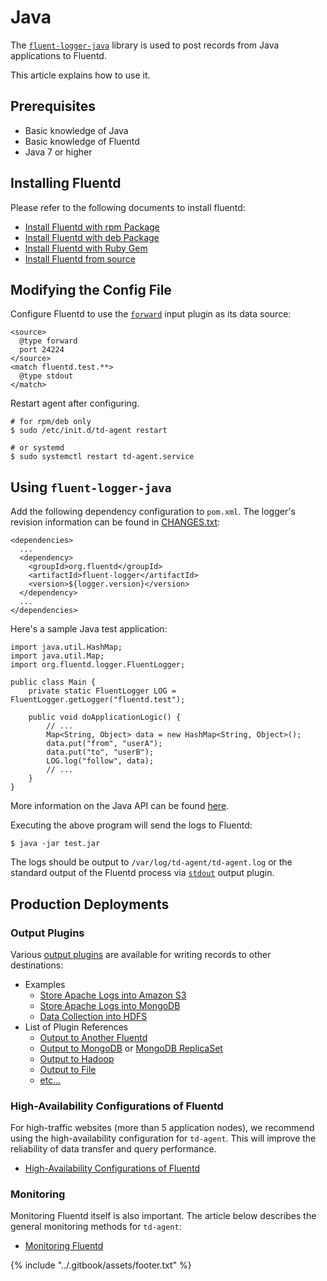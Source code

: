 # Java

The [`fluent-logger-java`](http://github.com/fluent/fluent-logger-java) library is used to post records from Java applications to Fluentd.

This article explains how to use it.

## Prerequisites

* Basic knowledge of Java
* Basic knowledge of Fluentd
* Java 7 or higher

## Installing Fluentd

Please refer to the following documents to install fluentd:

* [Install Fluentd with rpm Package](../installation/install-by-rpm.md)
* [Install Fluentd with deb Package](../installation/install-by-deb.md)
* [Install Fluentd with Ruby Gem](../installation/install-by-gem.md)
* [Install Fluentd from source](../installation/install-from-source.md)

## Modifying the Config File

Configure Fluentd to use the [`forward`](../input/forward.md) input plugin as its data source:

```text
<source>
  @type forward
  port 24224
</source>
<match fluentd.test.**>
  @type stdout
</match>
```

Restart agent after configuring.

```text
# for rpm/deb only
$ sudo /etc/init.d/td-agent restart

# or systemd
$ sudo systemctl restart td-agent.service
```

## Using `fluent-logger-java`

Add the following dependency configuration to `pom.xml`. The logger's revision information can be found in [CHANGES.txt](https://github.com/fluent/fluent-logger-java/blob/master/CHANGES.txt):

```text
<dependencies>
  ...
  <dependency>
    <groupId>org.fluentd</groupId>
    <artifactId>fluent-logger</artifactId>
    <version>${logger.version}</version>
  </dependency>
  ...
</dependencies>
```

Here's a sample Java test application:

```text
import java.util.HashMap;
import java.util.Map;
import org.fluentd.logger.FluentLogger;

public class Main {
    private static FluentLogger LOG = FluentLogger.getLogger("fluentd.test");

    public void doApplicationLogic() {
        // ...
        Map<String, Object> data = new HashMap<String, Object>();
        data.put("from", "userA");
        data.put("to", "userB");
        LOG.log("follow", data);
        // ...
    }
}
```

More information on the Java API can be found [here](https://github.com/fluent/fluent-logger-java).

Executing the above program will send the logs to Fluentd:

```text
$ java -jar test.jar
```

The logs should be output to `/var/log/td-agent/td-agent.log` or the standard output of the Fluentd process via [`stdout`](../output/stdout.md) output plugin.

## Production Deployments

### Output Plugins

Various [output plugins](../output/) are available for writing records to other destinations:

* Examples
  * [Store Apache Logs into Amazon S3](../how-to-guides/apache-to-s3.md)
  * [Store Apache Logs into MongoDB](../how-to-guides/apache-to-mongodb.md)
  * [Data Collection into HDFS](../how-to-guides/http-to-hdfs.md)
* List of Plugin References
  * [Output to Another Fluentd](../output/forward.md)
  * [Output to MongoDB](../output/mongo.md) or [MongoDB ReplicaSet](../output/mongo_replset.md)
  * [Output to Hadoop](../output/webhdfs.md)
  * [Output to File](../output/file.md)
  * [etc...](http://fluentd.org/plugin/)

### High-Availability Configurations of Fluentd

For high-traffic websites \(more than 5 application nodes\), we recommend using the high-availability configuration for `td-agent`. This will improve the reliability of data transfer and query performance.

* [High-Availability Configurations of Fluentd](../deployment/high-availability.md)

### Monitoring

Monitoring Fluentd itself is also important. The article below describes the general monitoring methods for `td-agent`:

* [Monitoring Fluentd](../monitoring-fluentd/overview.md)

{% include "../.gitbook/assets/footer.txt" %}
